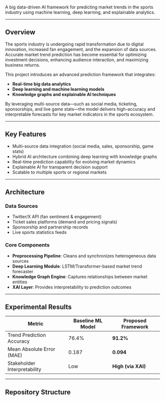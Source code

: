 A big data-driven AI framework for predicting market trends in the sports industry using machine learning, deep learning, and explainable analytics.

---

## Overview

The sports industry is undergoing rapid transformation due to digital innovation, increased fan engagement, and the expansion of data sources. Accurate market trend prediction has become essential for optimizing investment decisions, enhancing audience interaction, and maximizing business returns.

This project introduces an advanced prediction framework that integrates:

- **Real-time big data analytics**
- **Deep learning and machine learning models**
- **Knowledge graphs and explainable AI techniques**

By leveraging multi-source data—such as social media, ticketing, sponsorships, and live game stats—the model delivers high-accuracy and interpretable forecasts for key market indicators in the sports ecosystem.

---

## Key Features

- Multi-source data integration (social media, sales, sponsorship, game stats)
- Hybrid AI architecture combining deep learning with knowledge graphs
- Real-time prediction capability for evolving market dynamics
- Explainable AI for transparent decision support
- Scalable to multiple sports or regional markets

---

## Architecture

### Data Sources

- Twitter/X API (fan sentiment & engagement)
- Ticket sales platforms (demand and pricing signals)
- Sponsorship and partnership records
- Live sports statistics feeds

### Core Components

- **Preprocessing Pipeline**: Cleans and synchronizes heterogeneous data sources
- **Deep Learning Module**: LSTM/Transformer-based market trend forecaster
- **Knowledge Graph Engine**: Captures relationships between market entities
- **XAI Layer**: Provides interpretability to prediction outcomes

---

## Experimental Results

| Metric                         | Baseline ML Model | Proposed Framework |
|-------------------------------|-------------------|---------------------|
| Trend Prediction Accuracy     | 76.4%             | **91.2%**           |
| Mean Absolute Error (MAE)     | 0.187             | **0.094**           |
| Stakeholder Interpretability  | Low               | **High (via XAI)**  |

---

## Repository Structure

